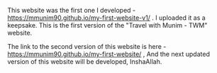This website was the first one I developed - https://mmunim90.github.io/my-first-website-v1/ . I uploaded it as a keepsake. 
This is the first version of the "Travel with Munim - TWM" website.

The link to the second version of this website is here - https://mmunim90.github.io/my-first-website/ , 
And the next updated version of this website will be developed, InshaAllah.
